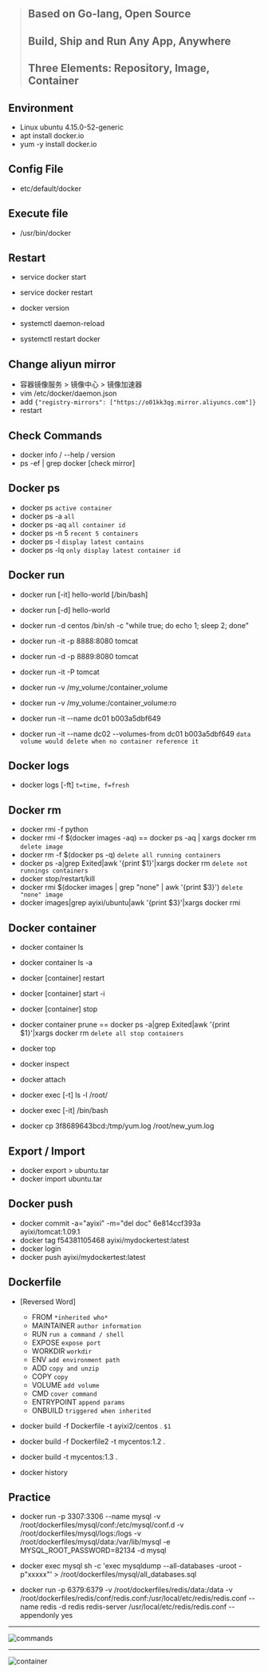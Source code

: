 >## Based on Go-lang, Open Source
>## Build, Ship and Run Any App, Anywhere
>## Three Elements: Repository, Image, Container 

## Environment
- Linux ubuntu 4.15.0-52-generic
- apt install docker.io
- yum -y install docker.io

## Config File
- etc/default/docker

## Execute file
- /usr/bin/docker

## Restart
- service docker start
- service docker restart
- docker version

- systemctl daemon-reload
- systemctl restart docker

## Change aliyun mirror
- 容器镜像服务 > 镜像中心 > 镜像加速器
- vim /etc/docker/daemon.json
- add `{"registry-mirrors": ["https://o01kk3qg.mirror.aliyuncs.com"]}`
- restart

## Check Commands
- docker info / --help / version
- ps -ef | grep docker [check mirror]

## Docker ps
- docker ps  `active container`
- docker ps -a          `all`
- docker ps -aq          `all container id`
- docker ps -n 5        `recent 5 containers`
- docker ps -l          `display latest contains`
- docker ps -lq         `only display latest container id`

## Docker run
- docker run [-it] hello-world [/bin/bash]
- docker run [-d] hello-world  
- docker run -d centos /bin/sh -c "while true; do echo 1; sleep 2; done"   
- docker run -it -p 8888:8080 tomcat
- docker run -d -p 8889:8080 tomcat
- docker run -it -P tomcat
- docker run -v /my_volume:/container_volume <id>
- docker run -v /my_volume:/container_volume:ro <id>

- docker run -it --name dc01 b003a5dbf649 
- docker run -it --name dc02 --volumes-from dc01 b003a5dbf649   `data volume would delete when no container reference it`
 
## Docker logs
- docker logs [-ft] <id> `t=time, f=fresh`

## Docker rm
- docker rmi -f python
- docker rmi -f $(docker images -aq) == docker ps -aq | xargs docker rm  `delete image`
- docker rm -f $(docker ps -q) `delete all running containers`
- docker ps -a|grep Exited|awk '{print $1}'|xargs docker rm `delete not runnings containers` 
- docker stop/restart/kill
- docker rmi $(docker images | grep "none" | awk '{print $3}')  `delete "none" image`
- docker images|grep ayixi/ubuntu|awk '{print $3}'|xargs docker rmi

## Docker container
- docker container ls 
- docker container ls -a
- docker [container] restart <id>
- docker [container] start -i <id>
- docker [container] stop <id>
- docker container prune == docker ps -a|grep Exited|awk '{print $1}'|xargs docker rm `delete all stop containers`

- docker top <id>
- docker inspect <id>
- docker attach <id>
- docker exec [-t] <id> ls -l /root/ 
- docker exec [-it] <id> /bin/bash

- docker cp 3f8689643bcd:/tmp/yum.log /root/new_yum.log

## Export / Import
- docker export <id> > ubuntu.tar
- docker import <id> ubuntu.tar

## Docker push
- docker commit -a="ayixi" -m="del doc" 6e814ccf393a ayixi/tomcat:1.09.1
- docker tag f54381105468 ayixi/mydockertest:latest
- docker login
- docker push ayixi/mydockertest:latest

## Dockerfile
- [Reversed Word]
  - FROM        `*inherited who*`
  - MAINTAINER  `author information`
  - RUN         `run a command / shell`
  - EXPOSE      `expose port`
  - WORKDIR     `workdir`
  - ENV         `add environment path`
  - ADD         `copy and unzip`
  - COPY        `copy`
  - VOLUME      `add volume`
  - CMD         `cover command`
  - ENTRYPOINT  `append params`
  - ONBUILD     `triggered when inherited`

- docker build -f Dockerfile -t ayixi2/centos .  `$1`
- docker build -f Dockerfile2 -t mycentos:1.2 .
- docker build -t mycentos:1.3 .
- docker history <id>

## Practice
- docker run -p 3307:3306 --name mysql -v /root/dockerfiles/mysql/conf:/etc/mysql/conf.d -v /root/dockerfiles/mysql/logs:/logs -v /root/dockerfiles/mysql/data:/var/lib/mysql -e MYSQL_ROOT_PASSWORD=82134 -d mysql
- docker exec mysql sh -c 'exec mysqldump --all-databases -uroot -p"xxxxx"' > /root/dockerfiles/mysql/all_databases.sql

- docker run -p 6379:6379 -v /root/dockerfiles/redis/data:/data -v /root/dockerfiles/redis/conf/redis.conf:/usr/local/etc/redis/redis.conf --name redis -d redis redis-server /usr/local/etc/redis/redis.conf --appendonly yes

---

![commands](commands.png)

---

![container](container.png)